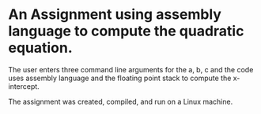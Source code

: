 <h1>An Assignment using assembly language to compute the quadratic equation.</h1>

<p>The user enters three command line arguments for the a, b, c and the code uses assembly language and the floating point stack to compute the x-intercept.</p>

<p>The assignment was created, compiled, and run on a Linux machine.</p>